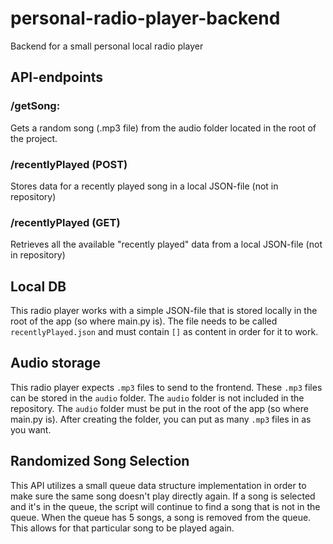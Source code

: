 # personal-radio-player-backend
Backend for a small personal local radio player

## API-endpoints

### /getSong:
Gets a random song (.mp3 file) from the audio folder located in the root of the project.

### /recentlyPlayed (POST)
Stores data for a recently played song in a local JSON-file (not in repository)

### /recentlyPlayed (GET)
Retrieves all the available "recently played" data from a local JSON-file (not in repository)

## Local DB
This radio player works with a simple JSON-file that is stored locally in the root of the app (so where main.py is). 
The file needs to be called `recentlyPlayed.json` and must contain `[]` as content in order for it to work.

## Audio storage
This radio player expects `.mp3` files to send to the frontend. These `.mp3` files can be stored in the `audio` folder.
The `audio` folder is not included in the repository. The `audio` folder must be put in the root of the app (so where main.py is).
After creating the folder, you can put as many `.mp3` files in as you want.

## Randomized Song Selection
This API utilizes a small queue data structure implementation in order to make sure the same song doesn't play directly again. 
If a song is selected and it's in the queue, the script will continue to find a song that is not in the queue. 
When the queue has 5 songs, a song is removed from the queue. This allows for that particular song to be played again.
